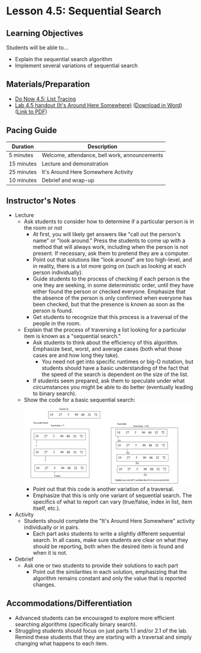 # Lesson 4.5: Sequential Search

## Learning Objectives

Students will be able to...

-   Explain the sequential search algorithm
-   Implement several variations of sequential search

## Materials/Preparation

-   [Do Now 4.5: List Tracing ](do_now_45.md)
-   [Lab 4.5 handout (It's Around Here Somewhere)](lab_45.md) ([Download in Word](https://tealsk12.gitbooks.io/introduction-to-computer-science/content/Unit%204%20Word/Lab%204.5%20Its%20Around%20Here%20Somewhere.docx)) ([Link to PDF](https://tealsk12.gitbooks.io/introduction-to-computer-science/content/Unit%204%20PDF/Lab%204.5%20Its%20Around%20Here%20Somewhere.pdf))

## Pacing Guide

| Duration   | Description                                   |
| ---------- | --------------------------------------------- |
| 5 minutes  | Welcome, attendance, bell work, announcements |
| 15 minutes | Lecture and demonstration                     |
| 25 minutes | It's Around Here Somewhere Activity           |
| 10 minutes | Debrief and wrap-up                           |

## Instructor's Notes

-   Lecture
    -   Ask students to consider how to determine if a particular person is in the room or not
        -   At first, you will likely get answers like "call out the person's name" or "look around."  Press the students to come up with a method that will always work, including when the person is not present.  If necessary, ask them to pretend they are a computer.
        -   Point out that solutions like "look around" are too high-level, and in reality, there is a lot more going on (such as looking at each person individually).
        -   Guide students to the process of checking if each person is the one they are seeking, in some deterministic order, until they have either found the person or checked everyone.  Emphasize that the absence of the person is only confirmed when everyone has been checked, but that the presence is known as soon as the person is found.
        -   Get students to recognize that this process is a traversal of the people in the room.
    -   Explain that the process of traversing a list looking for a particular item is known as a "sequential search."
        -   Ask students to think about the efficiency of this algorithm.  Emphasize best, worst, and average cases (both what those cases are and how long they take).
            -   You need not get into specific runtimes or big-O notation, but students should have a basic understanding of the fact that the speed of the search is dependent on the size of the list.
        -   If students seem prepared, ask them to speculate under what circumstances you might be able to do better (eventually leading to binary search).
    -   Show the code for a basic sequential search: <br/>
        ![basic sequential search](basicSequentialSearch.jpg)
        -   Point out that this code is another variation of a traversal.
        -   Emphasize that this is only one variant of sequential search.  The specifics of what to report can vary (true/false, index in list, item itself, etc.).
-   Activity
    -   Students should complete the "It's Around Here Somewhere" activity individually or in pairs.
        -   Each part asks students to write a slightly different sequential search.  In all cases, make sure students are clear on what they should be reporting, both when the desired item is found and when it is not.
-   Debrief
    -   Ask one or two students to provide their solutions to each part
        -   Point out the similarities in each solution, emphasizing that the algorithm remains constant and only the value that is reported changes.

## Accommodations/Differentiation

-   Advanced students can be encouraged to explore more efficient searching algorithms (specifically binary search).
-   Struggling students should focus on just parts 1.1 and/or 2.1 of the lab.  Remind these students that they are starting with a traversal and simply changing what happens to each item.
